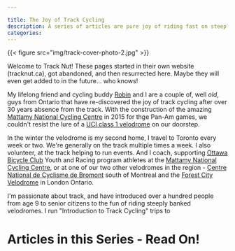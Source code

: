 ```yaml
---

title: The Joy of Track Cycling
description: A series of articles are pure joy of riding fast on steeply banked velodromes
categories:
---
```


{{< figure src="img/track-cover-photo-2.jpg" >}}

Welcome to Track Nut!  These pages started in their own website (tracknut.ca), got abandoned, and then resurrected here. Maybe they will even get added to in the future... who knows!

My lifelong friend and cycling buddy [Robin](https://www.physics.utoronto.ca/~marj/Home.html) and I are a couple of, well *old*, guys from Ontario that have re-discovered the joy of track cycling after over 30 years absence from the track. With the construction of the amazing [Mattamy National Cycling Centre](http://www.mattamynationalcyclingcentre.ca/en/index.asp) in 2015 for thge Pan-Am games, we couldn't resist the lure of a [UCI class 1 velodrome](http://www.uci.ch/track/news/article/what-you-should-know-about-velodromes/) on our doorstep.

In the winter the velodrome is my second home, I travel to Toronto every week or two. We're generally on the track multiple times a week. I also volunteer, at the track helping to run events. And I coach, supporting [Ottawa Bicycle Club](https://www.ottawabicycleclub.ca/) Youth and Racing program athletes at the [Mattamy National Cycling Centre](http://www.mattamynationalcyclingcentre.ca/en/index.asp), or at one of our two other velodromes in the region - [Centre National de Cyclisme de Bromont](https://www.velodromebromont.ca/) south of Montreal and the [Forest City Velodrome](http://www.forestcityvelodrome.ca/) in London Ontario.

I'm passionate about track, and have introduced over a hundred people from age 9 to senior citizens to the fun of riding steeply banked velodromes. I run "Introduction to Track Cycling" trips to 

# Articles in this Series - Read On!
